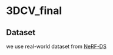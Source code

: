 # 3DCV_final
## Dataset
we use real-world dataset from [NeRF-DS](https://jokeryan.github.io/projects/nerf-ds/)
